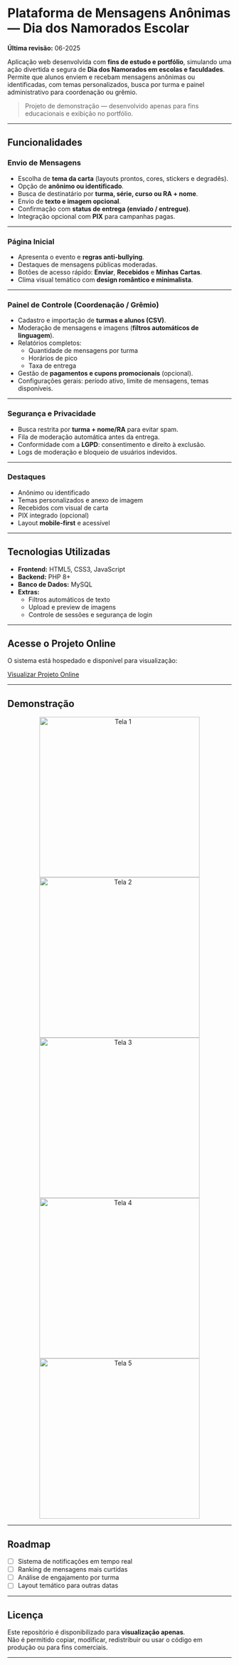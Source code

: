 # Plataforma de Mensagens Anônimas — Dia dos Namorados Escolar 

**Última revisão:** 06-2025

Aplicação web desenvolvida com **fins de estudo e portfólio**, simulando uma ação divertida e segura de **Dia dos Namorados em escolas e faculdades**.  
Permite que alunos enviem e recebam mensagens anônimas ou identificadas, com temas personalizados, busca por turma e painel administrativo para coordenação ou grêmio.

> Projeto de demonstração — desenvolvido apenas para fins educacionais e exibição no portfólio.

---

## Funcionalidades

### Envio de Mensagens
- Escolha de **tema da carta** (layouts prontos, cores, stickers e degradês).  
- Opção de **anônimo ou identificado**.  
- Busca de destinatário por **turma, série, curso ou RA + nome**.  
- Envio de **texto e imagem opcional**.  
- Confirmação com **status de entrega (enviado / entregue)**.  
- Integração opcional com **PIX** para campanhas pagas.

---

### Página Inicial
- Apresenta o evento e **regras anti-bullying**.  
- Destaques de mensagens públicas moderadas.  
- Botões de acesso rápido: **Enviar**, **Recebidos** e **Minhas Cartas**.  
- Clima visual temático com **design romântico e minimalista**.  

---

### Painel de Controle (Coordenação / Grêmio)
- Cadastro e importação de **turmas e alunos (CSV)**.  
- Moderação de mensagens e imagens (**filtros automáticos de linguagem**).  
- Relatórios completos:  
  - Quantidade de mensagens por turma  
  - Horários de pico  
  - Taxa de entrega  
- Gestão de **pagamentos e cupons promocionais** (opcional).  
- Configurações gerais: período ativo, limite de mensagens, temas disponíveis.

---

### Segurança e Privacidade
- Busca restrita por **turma + nome/RA** para evitar spam.  
- Fila de moderação automática antes da entrega.  
- Conformidade com a **LGPD**: consentimento e direito à exclusão.  
- Logs de moderação e bloqueio de usuários indevidos.  

---

### Destaques
- Anônimo ou identificado  
- Temas personalizados e anexo de imagem  
- Recebidos com visual de carta  
- PIX integrado (opcional)  
- Layout **mobile-first** e acessível  

---

## Tecnologias Utilizadas
- **Frontend:** HTML5, CSS3, JavaScript  
- **Backend:** PHP 8+  
- **Banco de Dados:** MySQL  
- **Extras:**  
  - Filtros automáticos de texto  
  - Upload e preview de imagens  
  - Controle de sessões e segurança de login  

---

## Acesse o Projeto Online
O sistema está hospedado e disponível para visualização:

[Visualizar Projeto Online](https://darkslateblue-gerbil-346512.hostingersite.com/cadastro/index.html)
 
---

## Demonstração

<div align="center">

<!-- ordem invertida, com ALTURA UNIFICADA -->
<img src="https://github.com/user-attachments/assets/17225ff4-ae44-48eb-a6a2-d41991f9e340" alt="Tela 1" height="360">
<img src="https://github.com/user-attachments/assets/e4e0f44c-e1fc-446f-9040-0b536c7746ea" alt="Tela 2" height="360">
<img src="https://github.com/user-attachments/assets/0eae8f63-7503-4c12-a61e-35c78c68f354" alt="Tela 3" height="360">
<img src="https://github.com/user-attachments/assets/c0364fab-4173-402a-9e59-355218eeac41" alt="Tela 4" height="360">
<img src="https://github.com/user-attachments/assets/d81a18b5-889b-45ee-bc6b-561f80d9b21b" alt="Tela 5" height="360">

</div>

---

## Roadmap
- [ ] Sistema de notificações em tempo real  
- [ ] Ranking de mensagens mais curtidas  
- [ ] Análise de engajamento por turma  
- [ ] Layout temático para outras datas  

---

## Licença
Este repositório é disponibilizado para **visualização apenas**.  
Não é permitido copiar, modificar, redistribuir ou usar o código em produção ou para fins comerciais.

---

